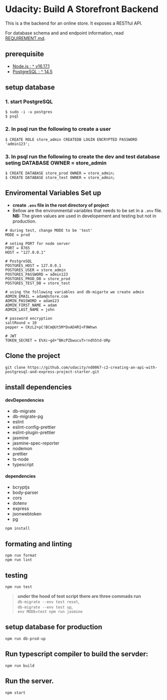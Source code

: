 # Udacity: Build A Storefront Backend

This is a the backend for an online store. It exposes a RESTful API.

For database schema and and endpoint information, read [REQUIREMENT.md](REQUIREMENTS.md).

## prerequisite

- [Node.js : ^ v16.17.1](https://nodejs.org/en/download/)
- [PostgreSQL : ^ 14.5](https://www.postgresql.org/download/)

## setup database

### 1. start PostgreSQL

```shell
$ sudo -i -u postgres
$ psql
```

### 2. In psql run the following to create a user

```shell
$ CREATE ROLE store_admin CREATEDB LOGIN ENCRYPTED PASSWORD 'admin123';
```

### 3. In psql run the following to create the dev and test database seting DATABASE OWNER = store_admin

```shell
$ CREATE DATABASE store_prod OWNER = store_admin;
$ CREATE DATABASE store_test OWNER = store_admin;
```

## Enviromental Variables Set up

- **create `.env` file in the root directory of project**
- Bellow are the environmental variables that needs to be set in a `.env` file.
  **NB:** The given values are used in developement and testing but not in production.

```shell
# during test, change MODE to be 'test'
MODE = prod

# seting PORT for node server
PORT = 8765
HOST = "127.0.0.1"

# PostgreSQL
POSTGRES_HOST = 127.0.0.1
POSTGRES_USER = store_admin
POSTGRES_PASSWORD = admin123
POSTGRES_PROD_DB = store_prod
POSTGRES_TEST_DB = store_test

# using the following variables and db-migarte we create admin
ADMIN_EMAIL = adam@store.com
ADMIN_PASSWORD = adam123
ADMIN_FIRST_NAME = adam
ADMIN_LAST_NAME = john

# password encryption
saltRound = 10
pepper = CKzL2+pC!BCm@Ut5M*DxAD4RI<F9Whwn

# JWT
TOKEN_SECRET = E%Xc~gd+^BKcPZbwucuT>!ndh5td-URp
```

## Clone the project

```shell
git clone https://github.com/udacity/nd0067-c2-creating-an-api-with-postgresql-and-express-project-starter.git
```

## install dependencies

#### devDependencies

- db-migrate
- db-migrate-pg
- eslint
- eslint-config-prettier
- eslint-plugin-prettier
- jasmine
- jasmine-spec-reporter
- nodemon
- prettier
- ts-node
- typescript

#### dependencies

- bcryptjs
- body-parser
- cors
- dotenv
- express
- jsonwebtoken
- pg

```shell
npm install
```

## formating and linting

```shell
npm run format
npm run lint
```

## testing

```shell
npm run test
```

> **under the hood of test script there are three commads run**\
> `db-migrate --env test reset`,\
> `db-migrate --env test up`, \
> `env MODE=test npm run jasmine`

## setup database for production

```shell
npm run db-prod-up
```

## Run typescript compiler to build the servder:

```shell
npm run build
```

## Run the server.

```shell
npm start
```
